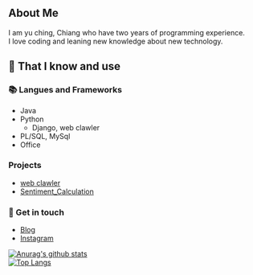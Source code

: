 ## About Me
I am yu ching, Chiang who have two years of programming experience.  
I love coding and leaning new knowledge about new technology.


## 🧠 That I know and use

### 📚 Langues and Frameworks
- Java
- Python
  - Django, web clawler
- PL/SQL, MySql
- Office

### Projects
- [web clawler](https://github.com/melody50819/web-crawler)
- [Sentiment_Calculation](https://github.com/melody50819/Sentiment_Calculation)

### 🔗 Get in touch
- [Blog](https://yujustcoding.com/)
- [Instagram](https://www.instagram.com/yujustcoding/)


[![Anurag's github stats](https://github-readme-stats.vercel.app/api?username=melody50819&theme=gruvbox)](https://github.com/melody50819/github-readme-stats)  
[![Top Langs](https://github-readme-stats.vercel.app/api/top-langs/?username=melody50819&layout=compact&theme=gruvbox)](https://github.com/melody50819/github-readme-stats)
